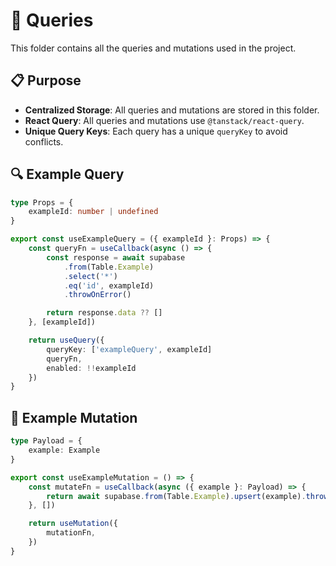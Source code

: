# 📁 Queries

This folder contains all the queries and mutations used in the project.

## 📋 Purpose

-   **Centralized Storage**: All queries and mutations are stored in this folder.
-   **React Query**: All queries and mutations use `@tanstack/react-query`.
-   **Unique Query Keys**: Each query has a unique `queryKey` to avoid conflicts.

## 🔍 Example Query

```ts
type Props = {
    exampleId: number | undefined
}

export const useExampleQuery = ({ exampleId }: Props) => {
    const queryFn = useCallback(async () => {
        const response = await supabase
            .from(Table.Example)
            .select('*')
            .eq('id', exampleId)
            .throwOnError()

        return response.data ?? []
    }, [exampleId])

    return useQuery({
        queryKey: ['exampleQuery', exampleId]
        queryFn,
        enabled: !!exampleId
    })
}
```

## 🔄 Example Mutation

```ts
type Payload = {
    example: Example
}

export const useExampleMutation = () => {
    const mutateFn = useCallback(async ({ example }: Payload) => {
        return await supabase.from(Table.Example).upsert(example).throwOnError()
    }, [])

    return useMutation({
        mutationFn,
    })
}
```
